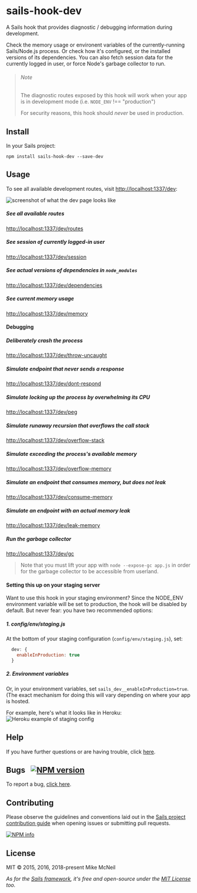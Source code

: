 # sails-hook-dev

A Sails hook that provides diagnostic / debugging information during development.

Check the memory usage or environent variables of the currently-running Sails/Node.js process. Or check how it's configured, or the installed versions of its dependencies. You can also fetch session data for the currently logged in user, or force Node's garbage collector to run.


> ###### Note
>
> The diagnostic routes exposed by this hook will work when your app is in development mode (i.e. `NODE_ENV` !== "production")
>
> For security reasons, this hook should _never_ be used in production.


## Install

In your Sails project:

```
npm install sails-hook-dev --save-dev
```

## Usage

To see all available development routes, visit [http://localhost:1337/dev](http://localhost:1337/dev):

![screenshot of what the dev page looks like](https://cloud.githubusercontent.com/assets/618009/20028928/8ddac788-a30c-11e6-9ebf-44a12f71e0c4.png)

##### See all available routes
[http://localhost:1337/dev/routes](http://localhost:1337/dev/routes)

##### See session of currently logged-in user
[http://localhost:1337/dev/session](http://localhost:1337/dev/session)

##### See actual versions of dependencies in `node_modules`
[http://localhost:1337/dev/dependencies](http://localhost:1337/dev/dependencies)

##### See current memory usage
[http://localhost:1337/dev/memory](http://localhost:1337/dev/memory)


#### Debugging

##### Deliberately crash the process
[http://localhost:1337/dev/throw-uncaught](http://localhost:1337/dev/throw-uncaught)

##### Simulate endpoint that never sends a response
[http://localhost:1337/dev/dont-respond](http://localhost:1337/dev/dont-respond)

##### Simulate locking up the process by overwhelming its CPU
[http://localhost:1337/dev/peg](http://localhost:1337/dev/peg)

##### Simulate runaway recursion that overflows the call stack
[http://localhost:1337/dev/overflow-stack](http://localhost:1337/dev/overflow-stack)

##### Simulate exceeding the process's available memory
[http://localhost:1337/dev/overflow-memory](http://localhost:1337/dev/overflow-memory)

##### Simulate an endpoint that consumes memory, but does not leak
[http://localhost:1337/dev/consume-memory](http://localhost:1337/dev/consume-memory)

##### Simulate an endpoint with an **actual memory leak**
[http://localhost:1337/dev/leak-memory](http://localhost:1337/dev/leak-memory)

##### Run the garbage collector
[http://localhost:1337/dev/gc](http://localhost:1337/dev/gc)

> Note that you must lift your app with `node --expose-gc app.js` in order for the garbage collector to be accessible from userland.


#### Setting this up on your staging server

Want to use this hook in your staging environment?  Since the NODE_ENV environment variable will be set to production, the hook will be disabled by default.  But never fear: you have two recommended options:

##### 1. config/env/staging.js
At the bottom of your staging configuration (`config/env/staging.js`), set:

```js
  dev: {
    enableInProduction: true
  }
```

##### 2. Environment variables
Or, in your environment variables, set `sails_dev__enableInProduction=true`.  (The exact mechanism for doing this will vary depending on where your app is hosted.

For example, here's what it looks like in Heroku:
![Heroku example of staging config](https://i.imgur.com/NVc9SR8.png)


## Help

If you have further questions or are having trouble, click [here](http://sailsjs.com/support).


## Bugs &nbsp; [![NPM version](https://badge.fury.io/js/sails-hook-dev.svg)](http://npmjs.com/package/sails-hook-dev)

To report a bug, [click here](http://sailsjs.com/bugs).


## Contributing

Please observe the guidelines and conventions laid out in the [Sails project contribution guide](http://sailsjs.com/documentation/contributing) when opening issues or submitting pull requests.

[![NPM info](https://nodei.co/npm/sails-hook-dev.png?downloads=true)](http://npmjs.com/package/sails-hook-dev)

## License

MIT &copy; 2015, 2016, 2018-present Mike McNeil

_As for the [Sails framework](http://sailsjs.com), it's free and open-source under the [MIT License](http://sailsjs.com/license) too._
